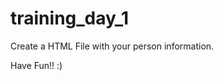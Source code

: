 training_day_1
==============

Create a HTML File with your person information.







Have Fun!! :)
